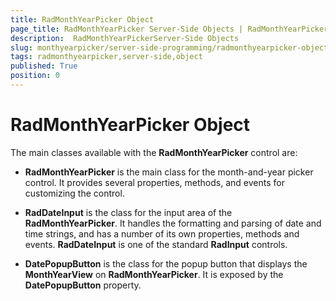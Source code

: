 ```yaml
---
title: RadMonthYearPicker Object
page_title: RadMonthYearPicker Server-Side Objects | RadMonthYearPicker for ASP.NET AJAX Documentation
description:  RadMonthYearPickerServer-Side Objects
slug: monthyearpicker/server-side-programming/radmonthyearpicker-object
tags: radmonthyearpicker,server-side,object
published: True
position: 0
---
```


# RadMonthYearPicker Object


The main classes available with the **RadMonthYearPicker** control are:

* **RadMonthYearPicker** is the main class for the month-and-year picker control. It provides several properties, methods, and events for customizing the control.

* **RadDateInput** is the class for the input area of the **RadMonthYearPicker**. It handles the formatting and parsing of date and time strings, and has a number of its own properties, methods and events. **RadDateInput** is one of the standard **RadInput** controls.

* **DatePopupButton** is the class for the popup button that displays the **MonthYearView** on **RadMonthYearPicker**. It is exposed by the **DatePopupButton** property.


